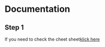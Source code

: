 # Documentation
## Step 1
If you need to check the cheet sheet[klick here](https://github.com/adam-p/markdown-here/wiki/Markdown-Cheatsheet)
